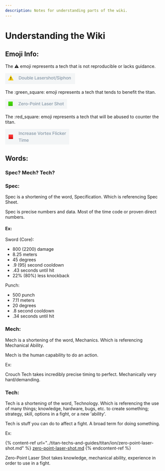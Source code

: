 ```yaml
---
description: Notes for understanding parts of the wiki.
---
```


# Understanding the Wiki

## Emoji Info:

The :warning: emoji represents a tech that is not reproducible or lacks guidance.

![Warning Icon](../.gitbook/assets/warningiconW.png)

The :green\_square: emoji represents a tech that tends to benefit the titan.

![Green Box Icon](../.gitbook/assets/greenboxiconW.png)

The :red\_square: emoji represents a tech that will be abused to counter the titan.

![Red Box Icon](../.gitbook/assets/redboxiconW.png)

## Words:

### Spec? Mech? Tech?

### Spec:

Spec is a shortening of the word, Specification. Which is referencing Spec Sheet.&#x20;

Spec is precise numbers and data. Most of the time code or proven direct numbers.

#### Ex:

Sword (Core):

* 800 (2200) damage
* 8.25 meters
* 45 degrees
* .9 (95) second cooldown
* .43 seconds until hit
* 22% (80%) less knockback

Punch:

* 500 punch
* 7.11 meters
* 20 degrees
* .8 second cooldown
* .34 seconds until hit

### Mech:

Mech is a shortening of the word, Mechanics. Which is referencing Mechanical Ability.

Mech is the human capability to do an action.

Ex:&#x20;

Crouch Tech takes incredibly precise timing to perfect. Mechanically very hard/demanding.&#x20;

### Tech:

Tech is a shortening of the word, Technology. Which is referencing the use of many things; knowledge, hardware, bugs, etc. to create something; strategy, skill, options in a fight, or a new 'ability'.&#x20;

Tech is stuff you can do to affect a fight. A broad term for doing something.

Ex:&#x20;

{% content-ref url="../titan-techs-and-guides/titan/ion/zero-point-laser-shot.md" %}
[zero-point-laser-shot.md](../titan-techs-and-guides/titan/ion/zero-point-laser-shot.md)
{% endcontent-ref %}

Zero-Point Laser Shot takes knowledge, mechanical ability, experience in order to use in a fight.
